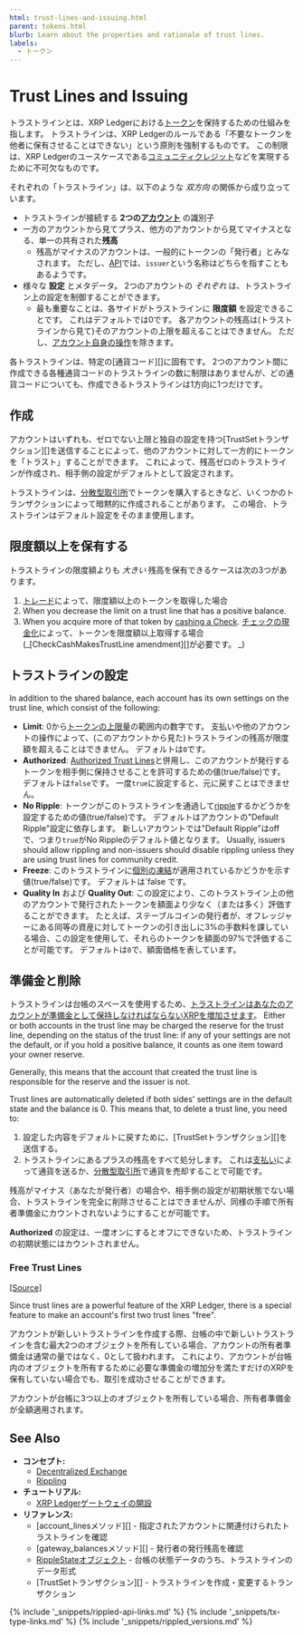 ```yaml
---
html: trust-lines-and-issuing.html
parent: tokens.html
blurb: Learn about the properties and rationale of trust lines.
labels:
  - トークン
---
```


# Trust Lines and Issuing

トラストラインとは、XRP Ledgerにおける[トークン](tokens.html)を保持するための仕組みを指します。 トラストラインは、XRP Ledgerのルールである「不要なトークンを他者に保有させることはできない」という原則を強制するものです。 この制限は、XRP Ledgerのユースケースである[コミュニティクレジット](tokens.html#コミュニティクレジット)などを実現するために不可欠なものです。

それぞれの「トラストライン」は、以下のような _双方向_ の関係から成り立っています。

- トラストラインが接続する **2つの[アカウント](accounts.html)** の識別子
- 一方のアカウントから見てプラス、他方のアカウントから見てマイナスとなる、単一の共有された**残高**
    - 残高がマイナスのアカウントは、一般的にトークンの「発行者」とみなされます。 ただし、[API](http-websocket-apis.html)では、`issuer`という名称はどちらを指すこともあるようです。
- 様々な **設定** とメタデータ。 2つのアカウントの _それぞれ_ は、トラストライン上の設定を制御することができます。
    - 最も重要なことは、各サイドがトラストラインに **限度額** を設定できることです。 これはデフォルトでは0です。 各アカウントの残高は(トラストラインから見て)そのアカウントの上限を超えることはできません。 ただし、[アカウント自身の操作](#限度額以上を保有する)を除きます。

各トラストラインは、特定の\[通貨コード\]\[\]に固有です。 2つのアカウント間に作成できる各種通貨コードのトラストラインの数に制限はありませんが、どの通貨コードについても、作成できるトラストラインは1方向に1つだけです。


## 作成

アカウントはいずれも、ゼロでない上限と独自の設定を持つ\[TrustSetトランザクション\]\[\]を送信することによって、他のアカウントに対して一方的にトークンを「トラスト」することができます。 これによって、残高ゼロのトラストラインが作成され、相手側の設定がデフォルトとして設定されます。

トラストラインは、[分散型取引所](decentralized-exchange.html)でトークンを購入するときなど、いくつかのトランザクションによって暗黙的に作成されることがあります。 この場合、トラストラインはデフォルト設定をそのまま使用します。


## 限度額以上を保有する

トラストラインの限度額よりも _大きい_ 残高を保有できるケースは次の3つがあります。

1. [トレード](decentralized-exchange.html)によって、限度額以上のトークンを取得した場合
2. When you decrease the limit on a trust line that has a positive balance.
3. When you acquire more of that token by [cashing a Check](checks.html). [チェックの現金化](checks.html)によって、トークンを限度額以上取得する場合 (_\[CheckCashMakesTrustLine amendment\]\[\]が必要です。 _)


## トラストラインの設定

In addition to the shared balance, each account has its own settings on the trust line, which consist of the following:

- **Limit**: 0から[トークンの上限量](currency-formats.html)の範囲内の数字です。 支払いや他のアカウントの操作によって、(このアカウントから見た)トラストラインの残高が限度額を超えることはできません。 デフォルトは`0`です。
- **Authorized**: [Authorized Trust Lines](authorized-trust-lines.html)と併用し、このアカウントが発行するトークンを相手側に保持させることを許可するための値(true/false)です。 デフォルトは`false`です。 一度`true`に設定すると、元に戻すことはできません。
- **No Ripple**: トークンがこのトラストラインを通過して[ripple](rippling.html)するかどうかを設定するための値(true/false)です。 デフォルトはアカウントの"Default Ripple"設定に依存します。 新しいアカウントでは"Default Ripple"はoffで、つまり`true`がNo Rippleのデフォルト値となります。 Usually, issuers should allow rippling and non-issuers should disable rippling unless they are using trust lines for community credit.
- **Freeze**: このトラストラインに[個別の凍結](freezes.html#individual-freeze)が適用されているかどうかを示す値(true/false)です。 デフォルトは`false です。
- **Quality In** および **Quality Out**: この設定により、このトラストライン上の他のアカウントで発行されたトークンを額面より少なく（または多く）評価することができます。 たとえば、ステーブルコインの発行者が、オフレッジャーにある同等の資産に対してトークンの引き出しに3%の手数料を課している場合、この設定を使用して、それらのトークンを額面の97%で評価することが可能です。 デフォルトは`0`で、額面価格を表しています。


## 準備金と削除

トラストラインは台帳のスペースを使用するため、[トラストラインはあなたのアカウントが準備金として保持しなければならないXRPを増加させます](reserves.html)。 Either or both accounts in the trust line may be charged the reserve for the trust line, depending on the status of the trust line: if any of your settings are not the default, or if you hold a positive balance, it counts as one item toward your owner reserve.

Generally, this means that the account that created the trust line is responsible for the reserve and the issuer is not. <!-- STYLE_OVERRIDE: is responsible for -->

Trust lines are automatically deleted if both sides' settings are in the default state and the balance is 0. This means that, to delete a trust line, you need to:

1. 設定した内容をデフォルトに戻すために、\[TrustSetトランザクション\]\[\]を送信する。
2. トラストラインにあるプラスの残高をすべて処分します。 これは[支払い](cross-currency-payments.html)によって通貨を送るか、[分散型取引所](decentralized-exchange.html)で通貨を売却することで可能です。

残高がマイナス（あなたが発行者）の場合や、相手側の設定が初期状態でない場合、トラストラインを完全に削除させることはできませんが、同様の手順で所有者準備金にカウントされないようにすることが可能です。

**Authorized** の設定は、一度オンにするとオフにできないため、トラストラインの初期状態にはカウントされません。

### Free Trust Lines
[[Source]](https://github.com/ripple/rippled/blob/72377e7bf25c4eaee5174186d2db3c6b4210946f/src/ripple/app/tx/impl/SetTrust.cpp#L148-L168)

Since trust lines are a powerful feature of the XRP Ledger, there is a special feature to make an account's first two trust lines "free".

アカウントが新しいトラストラインを作成する際、台帳の中で新しいトラストラインを含む最大2つのオブジェクトを所有している場合、アカウントの所有者準備金は通常の量ではなく、0として扱われます。 これにより、アカウントが台帳内のオブジェクトを所有するために必要な準備金の増加分を満たすだけのXRPを保有していない場合でも、取引を成功させることができます。

アカウントが台帳に3つ以上のオブジェクトを所有している場合、所有者準備金が全額適用されます。


## See Also

- **コンセプト:**
    - [Decentralized Exchange](decentralized-exchange.html)
    - [Rippling](rippling.html)
- **チュートリアル:**
    - [XRP Ledgerゲートウェイの開設](become-an-xrp-ledger-gateway.html)
- **リファレンス:**
    - \[account_linesメソッド\]\[\] - 指定されたアカウントに関連付けられたトラストラインを確認
    - \[gateway_balancesメソッド\]\[\] - 発行者の発行残高を確認
    - [RippleStateオブジェクト](ripplestate.html) - 台帳の状態データのうち、トラストラインのデータ形式
    - \[TrustSetトランザクション\]\[\] - トラストラインを作成・変更するトランザクション

<!--{# common link defs #}-->
{% include '_snippets/rippled-api-links.md' %}
{% include '_snippets/tx-type-links.md' %}
{% include '_snippets/rippled_versions.md' %}
